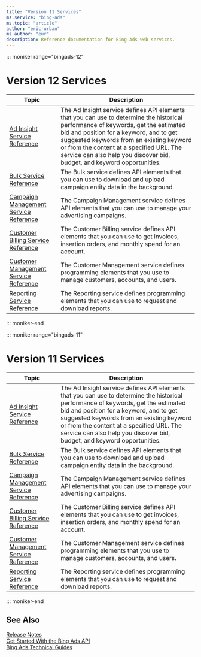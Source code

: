 ```yaml
---
title: "Version 11 Services"
ms.service: "bing-ads"
ms.topic: "article"
author: "eric-urban"
ms.author: "eur"
description: Reference documentation for Bing Ads web services.
---
```

::: moniker range="bingads-12"
# Version 12 Services

|Topic|Description|
|---------|---------------|
|[Ad Insight Service Reference](/bingads/ad-insight-service/ad-insight-service-reference.md?view=bingads-12)|The Ad Insight service defines API elements that you can use to determine the historical performance of keywords, get the estimated bid and position for a keyword, and to get suggested keywords from an existing keyword or from the content at a specified URL. The service can also help you discover bid, budget, and keyword opportunities.|
|[Bulk Service Reference](/bingads/bulk-service/bulk-service-reference.md?view=bingads-12)|The Bulk service defines API elements that you can use to download and upload campaign entity data in the background.|
|[Campaign Management Service Reference](/bingads/campaign-management-service/campaign-management-service-reference.md?view=bingads-12)|The Campaign Management service defines API elements that you can use to manage your advertising campaigns.|
|[Customer Billing Service Reference](/bingads/customer-billing-service/customer-billing-service-reference.md?view=bingads-12)|The Customer Billing service defines API elements that you can use to get invoices, insertion orders, and monthly spend for an account.|
|[Customer Management Service Reference](/bingads/customer-management-service/customer-management-service-reference.md?view=bingads-12)|The Customer Management service defines programming elements that you use to manage customers, accounts, and users.|
|[Reporting Service Reference](/bingads/reporting-service/reporting-service-reference.md?view=bingads-12)|The Reporting service defines programming elements that you can use to request and download reports.|

::: moniker-end

::: moniker range="bingads-11"
# Version 11 Services

|Topic|Description|
|---------|---------------|
|[Ad Insight Service Reference](/bingads/ad-insight-service/ad-insight-service-reference.md?view=bingads-11)|The Ad Insight service defines API elements that you can use to determine the historical performance of keywords, get the estimated bid and position for a keyword, and to get suggested keywords from an existing keyword or from the content at a specified URL. The service can also help you discover bid, budget, and keyword opportunities.|
|[Bulk Service Reference](/bingads/bulk-service/bulk-service-reference.md?view=bingads-11)|The Bulk service defines API elements that you can use to download and upload campaign entity data in the background.|
|[Campaign Management Service Reference](/bingads/campaign-management-service/campaign-management-service-reference.md?view=bingads-11)|The Campaign Management service defines API elements that you can use to manage your advertising campaigns.|
|[Customer Billing Service Reference](/bingads/customer-billing-service/customer-billing-service-reference.md?view=bingads-11)|The Customer Billing service defines API elements that you can use to get invoices, insertion orders, and monthly spend for an account.|
|[Customer Management Service Reference](/bingads/customer-management-service/customer-management-service-reference.md?view=bingads-11)|The Customer Management service defines programming elements that you use to manage customers, accounts, and users.|
|[Reporting Service Reference](/bingads/reporting-service/reporting-service-reference.md?view=bingads-11)|The Reporting service defines programming elements that you can use to request and download reports.|

::: moniker-end

## <a name="see-also"></a>See Also
[Release Notes](/bingads/guides/release-notes.md)  
[Get Started With the Bing Ads API](/bingads/guides/get-started.md)  
[Bing Ads Technical Guides](/bingads/guides/technical-guides.md)  
